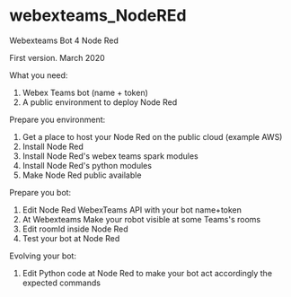 # webexteams_NodeREd
Webexteams Bot 4 Node Red

First version. March 2020

What you need:
1) Webex Teams bot (name + token)
2) A public environment to deploy Node Red

Prepare you environment:
1) Get a place to host your Node Red on the public cloud (example AWS)
2) Install Node Red
3) Install Node Red's webex teams spark modules
4) Install Node Red's python modules
5) Make Node Red public available

Prepare you bot:
1) Edit Node Red WebexTeams API with your bot name+token
2) At Webexteams Make your robot visible at some Teams's rooms
3) Edit roomId inside Node Red
4) Test your bot at Node Red

Evolving your bot:
1) Edit Python code at Node Red to make your bot act accordingly the expected commands
